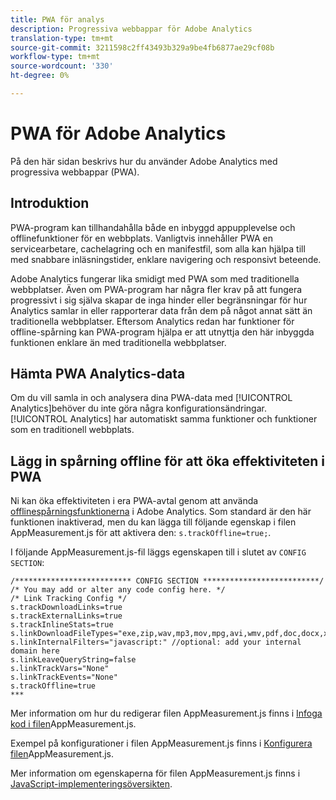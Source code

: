 ```yaml
---
title: PWA för analys
description: Progressiva webbappar för Adobe Analytics
translation-type: tm+mt
source-git-commit: 3211598c2ff43493b329a9be4fb6877ae29cf08b
workflow-type: tm+mt
source-wordcount: '330'
ht-degree: 0%

---
```



# PWA för Adobe Analytics

På den här sidan beskrivs hur du använder Adobe Analytics med progressiva webbappar (PWA).

## Introduktion

PWA-program kan tillhandahålla både en inbyggd appupplevelse och offlinefunktioner för en webbplats. Vanligtvis innehåller PWA en servicearbetare, cachelagring och en manifestfil, som alla kan hjälpa till med snabbare inläsningstider, enklare navigering och responsivt beteende.

Adobe Analytics fungerar lika smidigt med PWA som med traditionella webbplatser. Även om PWA-program har några fler krav på att fungera progressivt i sig själva skapar de inga hinder eller begränsningar för hur Analytics samlar in eller rapporterar data från dem på något annat sätt än traditionella webbplatser. Eftersom Analytics redan har funktioner för offline-spårning kan PWA-program hjälpa er att utnyttja den här inbyggda funktionen enklare än med traditionella webbplatser.

## Hämta PWA Analytics-data

Om du vill samla in och analysera dina PWA-data med [!UICONTROL Analytics]behöver du inte göra några konfigurationsändringar. [!UICONTROL Analytics] har automatiskt samma funktioner och funktioner som en traditionell webbplats.

## Lägg in spårning offline för att öka effektiviteten i PWA

Ni kan öka effektiviteten i era PWA-avtal genom att använda [offlinespårningsfunktionerna](https://docs.adobe.com/content/help/en/analytics/implementation/javascript-implementation/offline-tracking.html) i Adobe Analytics. Som standard är den här funktionen inaktiverad, men du kan lägga till följande egenskap i filen AppMeasurement.js för att aktivera den: `s.trackOffline=true;`.

I följande AppMeasurement.js-fil läggs egenskapen till i slutet av `CONFIG SECTION`:

```
/************************** CONFIG SECTION **************************/ 
/* You may add or alter any code config here. */ 
/* Link Tracking Config */ 
s.trackDownloadLinks=true 
s.trackExternalLinks=true 
s.trackInlineStats=true 
s.linkDownloadFileTypes="exe,zip,wav,mp3,mov,mpg,avi,wmv,pdf,doc,docx,xls,xlsx,ppt,pptx" 
s.linkInternalFilters="javascript:" //optional: add your internal domain here 
s.linkLeaveQueryString=false 
s.linkTrackVars="None" 
s.linkTrackEvents="None" 
s.trackOffline=true
*** 
```

Mer information om hur du redigerar filen AppMeasurement.js finns i [Infoga kod i filen](https://docs.adobe.com/content/help/en/analytics/implementation/implement-analytics-with-dtm/analytics-tool/t-appmeasurement-code.html)AppMeasurement.js.

Exempel på konfigurationer i filen AppMeasurement.js finns i [Konfigurera filen](https://docs.adobe.com/content/help/en/analytics/implementation/javascript-implementation/appmeasure-mjs-pagecode.html#section_042412C29CC249E298F19B2BC2F43CE7)AppMeasurement.js.

Mer information om egenskaperna för filen AppMeasurement.js finns i [JavaScript-implementeringsöversikten](https://docs.adobe.com/content/help/en/analytics/implementation/javascript-implementation/appmeasurement-js/appmeasure-mjs.html).
